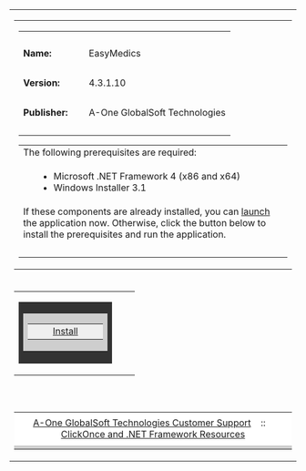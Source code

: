 ﻿<HTML>
  <HEAD>
    <TITLE>EasyMedics</TITLE>
    <META HTTP-EQUIV="Content-Type" CONTENT="text/html; charset=utf-8" />
   

<SCRIPT LANGUAGE="JavaScript">
runtimeVersion = "4.0.0";
checkClient = false;
directLink = "EasyMedics.application";


function Initialize()
{
  if (HasRuntimeVersion(runtimeVersion, false) || (checkClient && HasRuntimeVersion(runtimeVersion, checkClient)))
  {
    InstallButton.href = directLink;
    BootstrapperSection.style.display = "none";
  }
}
function HasRuntimeVersion(v, c)
{
  var va = GetVersion(v);
  var i;
  var a = navigator.userAgent.match(/\.NET CLR [0-9.]+/g);
  if(va[0]==4)
    a = navigator.userAgent.match(/\.NET[0-9.]+E/g);
  if (c)
  {
    a = navigator.userAgent.match(/\.NET Client [0-9.]+/g);
    if (va[0]==4)
       a = navigator.userAgent.match(/\.NET[0-9.]+C/g);
  }
  if (a != null)
    for (i = 0; i < a.length; ++i)
      if (CompareVersions(va, GetVersion(a[i])) <= 0)
                                return true;
  return false;
}
function GetVersion(v)
{
  var a = v.match(/([0-9]+)\.([0-9]+)\.([0-9]+)/i);
  if(a==null)
     a = v.match(/([0-9]+)\.([0-9]+)/i);
  return a.slice(1);
}
function CompareVersions(v1, v2)
{
   if(v1.length>v2.length)
   {
      v2[v2.length]=0;
   }  
   else if(v1.length<v2.length)
   {
      v1[v1.length]=0;
   }

  for (i = 0; i < v1.length; ++i)
  {
    var n1 = new Number(v1[i]);
    var n2 = new Number(v2[i]);
    if (n1 < n2)
      return -1;
    if (n1 > n2)
      return 1;
  }
  return 0;
}

</SCRIPT>

</HEAD>
  <BODY ONLOAD="Initialize()">
    <TABLE WIDTH="100%" CELLPADDING="0" CELLSPACING="2" BORDER="0">


<!-- Begin Dialog -->
<TR><TD ALIGN="LEFT"><TABLE CELLPADDING="2" CELLSPACING="0" BORDER="0" WIDTH="540"><TR><TD WIDTH="496">

<!-- Begin AppInfo -->
<TABLE><TR><TD COLSPAN="3">&nbsp;</TD></TR><TR><TD><B>Name:</B></TD><TD WIDTH="5"><SPACER TYPE="block" WIDTH="10" /></TD><TD>EasyMedics</TD></TR><TR><TD COLSPAN="3">&nbsp;</TD></TR><TR><TD><B>Version:</B></TD><TD WIDTH="5"><SPACER TYPE="block" WIDTH="10" /></TD><TD>4.3.1.10</TD></TR><TR><TD COLSPAN="3">&nbsp;</TD></TR><TR><TD><B>Publisher:</B></TD><TD WIDTH="5"><SPACER TYPE="block" WIDTH="10" /></TD><TD>A-One GlobalSoft Technologies</TD></TR><tr><td colspan="3">&nbsp;</td></tr></TABLE>
<!-- End AppInfo -->


<!-- Begin Prerequisites -->
<TABLE ID="BootstrapperSection" BORDER="0"><TR><TD COLSPAN="2">The following prerequisites are required:</TD></TR><TR><TD WIDTH="10">&nbsp;</TD><TD><UL>
<LI>Microsoft .NET Framework 4 (x86 and x64)</LI>
<LI>Windows Installer 3.1</LI>
</UL></TD></TR><TR><TD COLSPAN="2">
If these components are already installed, you can <SPAN CLASS="JustThisApp"><A HREF="EasyMedics.application">launch</A></SPAN> the application now. Otherwise, click the button below to install the prerequisites and run the application.
</TD></TR><TR><TD COLSPAN="2">&nbsp;</TD></TR></TABLE>
<!-- End Prerequisites -->


</TD></TR></TABLE>
<!-- Begin Buttons -->
<TR><TD ALIGN="LEFT"><TABLE CELLPADDING="2" CELLSPACING="0" BORDER="0" WIDTH="540" STYLE="cursor:hand" ONCLICK="window.navigate(InstallButton.href)"><TR><TD ALIGN="LEFT"><TABLE CELLPADDING="1" BGCOLOR="#333333" CELLSPACING="0" BORDER="0"><TR><TD><TABLE CELLPADDING="1" BGCOLOR="#cecece" CELLSPACING="0" BORDER="0"><TR><TD><TABLE CELLPADDING="1" BGCOLOR="#efefef" CELLSPACING="0" BORDER="0"><TR><TD WIDTH="20"><SPACER TYPE="block" WIDTH="20" HEIGHT="1" /></TD><TD><A ID="InstallButton" HREF="setup.exe">Install</A></TD><TD width="20"><SPACER TYPE="block" WIDTH="20" HEIGHT="1" /></TD></TR></TABLE></TD></TR></TABLE></TD></TR></TABLE></TD><TD WIDTH="15%" ALIGN="right" /></TR></TABLE></TD></TR>
<!-- End Buttons -->
</TD></TR>
<!-- End Dialog -->



<!-- Spacer Row -->
<TR><TD>&nbsp;</TD></TR>

<TR><TD>
<!-- Begin Footer -->
<TABLE WIDTH="100%" CELLPADDING="0" CELLSPACING="0" BORDER="0" BGCOLOR="#ffffff"><TR><TD HEIGHT="5"><SPACER TYPE="block" HEIGHT="5" /></TD></TR><TR><TD CLASS="FooterText" ALIGN="center">
<A HREF="http://globalsoft.com.ng">A-One GlobalSoft Technologies Customer Support</A>
&nbsp;&nbsp;&nbsp;::&nbsp;&nbsp;&nbsp;
<A HREF="https://go.microsoft.com/fwlink/?LinkId=154571">ClickOnce and .NET Framework Resources</A>
</TD></TR><TR><TD HEIGHT="5"><SPACER TYPE="block" HEIGHT="5" /></TD></TR><TR><TD HEIGHT="1" bgcolor="#cecece"><SPACER TYPE="block" HEIGHT="1" /></TD></TR></TABLE>
<!-- End Footer -->
</TD></TR>

</TABLE>
  </BODY>
</HTML>